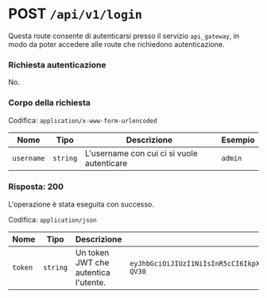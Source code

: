 # POST `/api/v1/login`

Questa route consente di autenticarsi presso il servizio `api_gateway`, in modo da poter accedere alle route che richiedono autenticazione.

### Richiesta autenticazione

No.

### Corpo della richiesta

Codifica: `application/x-www-form-urlencoded`

| Nome | Tipo | Descrizione | Esempio |
|------------ |---------- |-------------------------------------------- |----------- |
| `username` | `string` | L'username con cui ci si vuole autenticare | `admin` |

### Risposta: 200

L'operazione è stata eseguita con successo.

Codifica: `application/json`

| Nome | Tipo | Descrizione | Esempio |
|------------ |---------- |-------------------------------------------- |----------- |
| `token` | `string` | Un token JWT che autentica l'utente. | `eyJhbGciOiJIUzI1NiIsInR5cCI6IkpXVCJ9.eyJzdWIiOiIxMjM0NTY3ODkwIiwibmFtZSI6IkpvaG4gRG9lIiwiYWRtaW4iOnRydWUsImlhdCI6MTUxNjIzOTAyMn0.KMUFsIDTnFmyG3nMiGM6H9FNFUROf3wh7SmqJp-QV30` |
